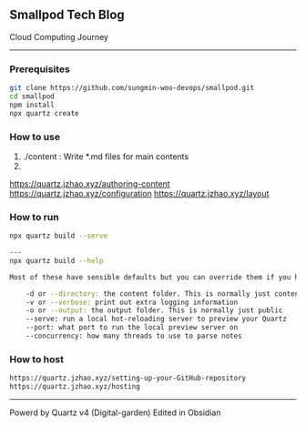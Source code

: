 ## Smallpod Tech Blog

Cloud Computing Journey

---
### Prerequisites
```bash
git clone https://github.com/sungmin-woo-devops/smallpod.git
cd smallpod
npm install
npx quartz create
```

### How to use
1. ./content : Write *.md files for main contents
2. 

https://quartz.jzhao.xyz/authoring-content
https://quartz.jzhao.xyz/configuration
https://quartz.jzhao.xyz/layout


### How to run
```bash
npx quartz build --serve

---
npx quartz build --help

Most of these have sensible defaults but you can override them if you have a custom setup:

    -d or --directory: the content folder. This is normally just content
    -v or --verbose: print out extra logging information
    -o or --output: the output folder. This is normally just public
    --serve: run a local hot-reloading server to preview your Quartz
    --port: what port to run the local preview server on
    --concurrency: how many threads to use to parse notes

```
### How to host
```bash
https://quartz.jzhao.xyz/setting-up-your-GitHub-repository
https://quartz.jzhao.xyz/hosting

```

---
Powerd by Quartz v4 (Digital-garden)
Edited in Obsidian

